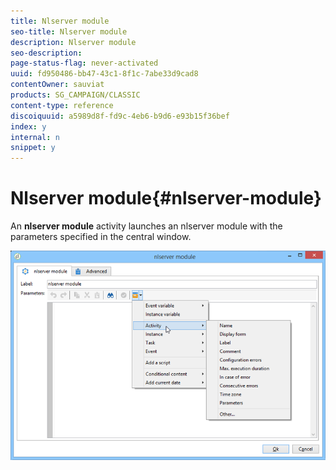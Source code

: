 ```yaml
---
title: Nlserver module
seo-title: Nlserver module
description: Nlserver module
seo-description: 
page-status-flag: never-activated
uuid: fd950486-bb47-43c1-8f1c-7abe33d9cad8
contentOwner: sauviat
products: SG_CAMPAIGN/CLASSIC
content-type: reference
discoiquuid: a5989d8f-fd9c-4eb6-b9d6-e93b15f36bef
index: y
internal: n
snippet: y
---
```


# Nlserver module{#nlserver-module}

An **nlserver module** activity launches an nlserver module with the parameters specified in the central window.

![](assets/nlserver_module_edit.png)

